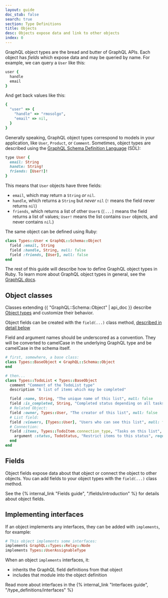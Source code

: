 ```yaml
---
layout: guide
doc_stub: false
search: true
section: Type Definitions
title: Objects
desc: Objects expose data and link to other objects
index: 0
---
```


GraphQL object types are the bread and butter of GraphQL APIs. Each object has _fields_ which expose data and may be queried by name. For example, we can query a `User` like this:

```ruby
user {
  handle
  email
}
```

And get back values like this:

```ruby
{
  "user" => {
    "handle" => "rmosolgo",
    "email" => nil,
  }
}
```

Generally speaking, GraphQL object types correspond to models in your application, like `User`, `Product`, or `Comment`.  Sometimes, object types are described using the [GraphQL Schema Definition Language](https://graphql.org/learn/schema/#type-language) (SDL):

```ruby
type User {
  email: String
  handle: String!
  friends: [User!]!
}
```

This means that `User` objects have three fields:

- `email`, which may return a `String` _or_ `nil`.
- `handle`, which returns a `String` but _never_ `nil` (`!` means the field never returns `nil`)
- `friends`, which returns a list of other `User`s (`[...]` means the field returns a list of values; `User!` means the list contains `User` objects, and never contains `nil`.)

The same object can be defined using Ruby:

```ruby
class Types::User < GraphQL::Schema::Object
  field :email, String
  field :handle, String, null: false
  field :friends, [User], null: false
end
```

The rest of this guide will describe how to define GraphQL object types in Ruby. To learn more about GraphQL object types in general, see the [GraphQL docs](https://graphql.org/learn/schema/#object-types-and-fields).

## Object classes

Classes extending {{ "GraphQL::Schema::Object" | api_doc }} describe [Object types](https://graphql.org/learn/schema/#object-types-and-fields) and customize their behavior.

Object fields can be created with the `field(...)` class method, [described in detail below](#fields)

Field and argument names should be underscored as a convention. They will be converted to camelCase in the underlying GraphQL type and be camelCase in the schema itself.

```ruby
# first, somewhere, a base class:
class Types::BaseObject < GraphQL::Schema::Object
end

# then...
class Types::TodoList < Types::BaseObject
  comment "Comment of the TodoList type"
  description "A list of items which may be completed"

  field :name, String, "The unique name of this list", null: false
  field :is_completed, String, "Completed status depending on all tasks being done.", null: false
  # Related Object:
  field :owner, Types::User, "The creator of this list", null: false
  # List field:
  field :viewers, [Types::User], "Users who can see this list", null: false
  # Connection:
  field :items, Types::TodoItem.connection_type, "Tasks on this list", null: false do
    argument :status, TodoStatus, "Restrict items to this status", required: false
  end
end
```

## Fields

Object fields expose data about that object or connect the object to other objects. You can add fields to your object types with the `field(...)` class method.

See the {% internal_link "Fields guide", "/fields/introduction" %} for details about object fields.

## Implementing interfaces

If an object implements any interfaces, they can be added with `implements`, for example:

```ruby
# This object implements some interfaces:
implements GraphQL::Types::Relay::Node
implements Types::UserAssignableType
```

When an object `implements` interfaces, it:

- inherits the GraphQL field definitions from that object
- includes that module into the object definition

Read more about interfaces in the {% internal_link "Interfaces guide", "/type_definitions/interfaces" %}
